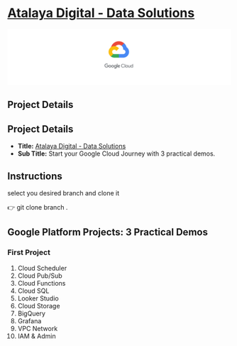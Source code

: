 # [Atalaya Digital - Data Solutions](https://atalaya.digital)

![Image](./assets/gcp-hero.png "GCP Professional Engineer Projects")

## Project Details

## Project Details

- **Title:** [Atalaya Digital - Data Solutions](https://atalaya.digital)
- **Sub Title:** Start your Google Cloud Journey with 3 practical demos.

## Instructions

select you desired branch and clone it

👉 git clone branch .

## Google Platform Projects: 3 Practical Demos

### First Project

1.  Cloud Scheduler
2.  Cloud Pub/Sub
3.  Cloud Functions
4.  Cloud SQL
5.  Looker Studio
6.  Cloud Storage
7.  BigQuery
8.  Grafana
9.  VPC Network
10. IAM & Admin
